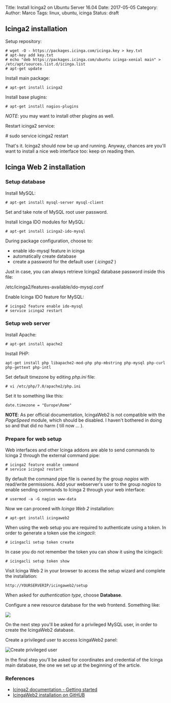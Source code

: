 Title: Install Icinga2 on Ubuntu Server 16.04
Date: 2017-05-05
Category:
Author: Marco
Tags: linux, ubuntu, icinga
Status: draft

Icinga2 installation
--------------------

Setup repository:

    # wget -O - https://packages.icinga.com/icinga.key > key.txt
    # apt-key add key.txt
    # echo "deb https://packages.icinga.com/ubuntu icinga-xenial main" > /etc/apt/sources.list.d/icinga.list
    # apt-get update


Install main package:

    # apt-get install icinga2


Install base plugins:

    # apt-get install nagios-plugins


_NOTE_: you may want to install other plugins as well.

Restart icinga2 service:

\# sudo service icinga2 restart

That's it. Icinga2 should now be up and running. Anyway, chances are you'll want to install a nice web interface too: keep on reading then.

Icinga Web 2 installation
-------------------------

### Setup database

Install MySQL:

    # apt-get install mysql-server mysql-client


Set and take note of MySQL root user password.

Install Icinga IDO modules for MySQL:

    # apt-get install icinga2-ido-mysql


During package configuration, choose to:

*   enable ido-mysql feature in icinga
*   automatically create database
*   create a password for the default user ( _icinga2_ )

Just in case, you can always retrieve Icinga2 database password inside this file:

/etc/icinga2/features-available/ido-mysql.conf

Enable Icinga IDO feature for MySQL:

    # icinga2 feature enable ido-mysql
    # service icinga2 restart


### Setup web server

Install Apache:

    # apt-get install apache2


Install PHP:

`apt-get install php libapache2-mod-php php-mbstring php-mysql php-curl php-gettext php-intl`

Set default timezone by editing _php.ini_ file:

    # vi /etc/php/7.0/apache2/php.ini


Set it to something like this:

    date.timezone = "Europe\Rome"

**NOTE**: As per official documentation, IcingaWeb2 is not compatible with the _PageSpeed_ module, which should be disabled. I haven't bothered in doing so and that did no harm ( till now ... ).

### Prepare for web setup

Web interfaces and other Icinga addons are able to send commands to Icinga 2 through the external command pipe:

    # icinga2 feature enable command
    # service icinga2 restart


By default the command pipe file is owned by the group _nagios_ with read/write permissions. Add your webserver's user to the group _nagios_ to enable sending commands to Icinga 2 through your web interface:

    # usermod -a -G nagios www-data


Now we can proceed with _Icinga Web 2_ installation:

    # apt-get install icingaweb2

When using the web setup you are required to authenticate using a token. In order to generate a token use the _icingacli_:

    # icingacli setup token create


In case you do not remember the token you can show it using the icingacli:

    # icingacli setup token show


Visit Icinga Web 2 in your browser to access the setup wizard and complete the installation:

    http://YOURSERVERIP/icingaweb2/setup

When asked for _authentication type_, choose **Database**.

Configure a new resource database for the web frontend. Something like:

![](http://justanother.me/blog/wp-content/uploads/2017/05/icingaweb2_001-300x274.png)

On the next step you'll be asked for a privileged MySQL user, in order to create the IcingaWeb2 database.

Create a privileged user to access IcingaWeb2 panel:

![Create privileged user](http://justanother.me/blog/wp-content/uploads/2017/05/icingaweb2_002-300x203.png)

In the final step you'll be asked for coordinates and credential of the Icinga main database, the one we set up at the beginning of the article.

### References

*   [Icinga2 documentation - Getting started](https://docs.icinga.com/icinga2/latest/doc/module/icinga2/toc#!/icinga2/latest/doc/module/icinga2/chapter/getting-started)
*   [IcingaWeb2 installation on GitHUB](https://github.com/Icinga/icingaweb2/blob/master/doc/02-Installation.md)
